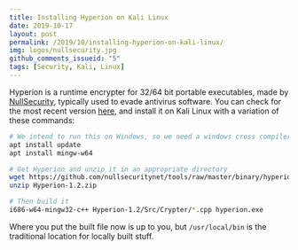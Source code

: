```yaml
---
title: Installing Hyperion on Kali Linux
date: 2019-10-17
layout: post
permalink: /2019/10/installing-hyperion-on-kali-linux/
img: logos/nullsecurity.jpg
github_comments_issueid: "5"
tags: [Security, Kali, Linux]
---
```

Hyperion is a runtime encrypter for 32/64 bit portable executables, made by [NullSecurity](http://nullsecurity.net/), typically used to evade antivirus software. You can check for the most recent version [here](https://github.com/nullsecuritynet/tools/tree/master/binary/hyperion/release), and install it on Kali Linux with a variation of these commands:

``` sh
# We intend to run this on Windows, so we need a windows cross compiler
apt install update
apt install mingw-w64

# Get Hyperion and unzip it in an appropriate directory
wget https://github.com/nullsecuritynet/tools/raw/master/binary/hyperion/release/Hyperion-1.2.zip
unzip Hyperion-1.2.zip

# Then build it
i686-w64-mingw32-c++ Hyperion-1.2/Src/Crypter/*.cpp hyperion.exe
```

Where you put the built file now is up to you, but ```/usr/local/bin``` is the traditional location for locally built stuff.